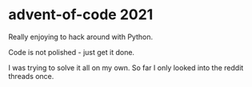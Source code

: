 # advent-of-code 2021

Really enjoying to hack around with Python.

Code is not polished - just get it done.

I was trying to solve it all on my own. So far I only looked into the reddit threads once.

